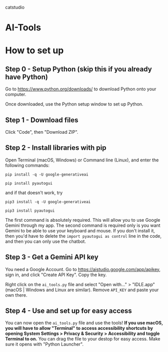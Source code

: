 catstudio
# AI-Tools

# How to set up

## Step 0 - Setup Python (skip this if you already have Python)

Go to https://www.python.org/downloads/ to download Python onto your computer.

Once downloaded, use the Python setup window to set up Python.

## Step 1 - Download files

Click "Code", then "Download ZIP".

## Step 2 - Install libraries with pip

Open Terminal (macOS, Windows) or Command line (Linux), and enter the following commands:

`pip install -q -U google-generativeai`

`pip install pyautogui`

and if that doesn't work, try

`pip3 install -q -U google-generativeai`

`pip3 install pyautogui`

The first command is absolutely required. This will allow you to use Google Gemini through my app. The second command is required only is you want Gemini to be able to use your keyboard and mouse. If you don't install it, then you'd have to delete the `import pyautogui as control` line in the code, and then you can only use the chatbot.

## Step 3 - Get a Gemini API key

You need a Google Account. Go to https://aistudio.google.com/app/apikey, sign in, and click "Create API Key". Copy the key.

Right click on the `ai_tools.py` file and select "Open with..." > "IDLE.app" (macOS | Windows and Linux are similar). Remove `API_KEY` and paste your own there.

## Step 4 - Use and set up for easy access

You can now open the `ai_tools.py` file and use the tools! **If you use macOS, you will have to allow "Terminal" to access accessibility shortcuts by opening System Settings > Privacy & Security > Accessibility and toggle Terminal to on.** You can drag the file to your destop for easy access. Make sure it opens with "Python Launcher".
